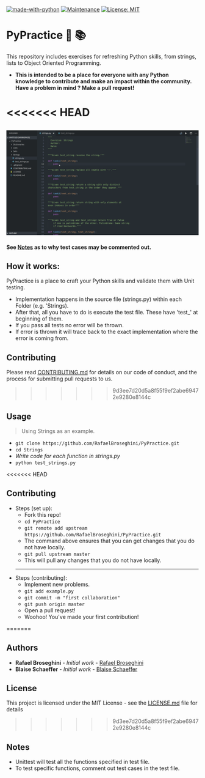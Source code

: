 [![made-with-python](https://img.shields.io/badge/Made%20with-Python-1f425f.svg)](https://www.python.org/)
[![Maintenance](https://img.shields.io/badge/Maintained%20%3F-Yes!-green.svg)](https://GitHub.com/Naereen/StrapDown.js/graphs/commit-activity)
[![License: MIT](https://img.shields.io/badge/License-MIT-yellow.svg)](https://opensource.org/licenses/MIT)



# PyPractice :snake: :books:
This repository includes exercises for refreshing Python skills, from strings, lists to Object Oriented Programming.

* **This is intended to be a place for everyone with any Python knowledge to contribute
and make an impact within the community. Have a problem in mind ? Make a pull request!**

<<<<<<< HEAD
=======
![How to Use](/gif/PyPracticeUsage1.gif)
---
**See [Notes](#notes) as to why test cases may be commented out.**

## How it works:
PyPractice is a place to craft your Python skills and validate them with Unit testing.
* Implementation happens in the source file (strings.py) within each Folder (e.g. 'Strings).
* After that, all you have to do is execute the test file. These have 'test_' at beginning of them.
* If you pass all tests no error will be thrown.
* If error is thrown it will trace back to the exact implementation where the error is coming from.

## Contributing
Please read [CONTRIBUTING.md](https://github.com/RafaelBroseghini/PyPractice/blob/master/CONTRIBUTING.md) for details on our code of conduct, and the process for submitting pull requests to us.
  
>>>>>>> 9d3ee7d20d5a8f55f9ef2abe69472e9280e8144c
## Usage
> Using Strings as an example.
* `git clone https://github.com/RafaelBroseghini/PyPractice.git`
* `cd Strings`
* *Write code for each function in strings.py*
* `python test_strings.py`

<<<<<<< HEAD
## Contributing
* Steps (set up):
  * Fork this repo!
  * `cd PyPractice`
  * `git remote add upstream https://github.com/RafaelBroseghini/PyPractice.git`
  * The command above ensures that you can get changes that you do not have locally.
  * `git pull upstream master`
  * This will pull any changes that you do not have locally.
  ---
* Steps (contributing):
  * Implement new problems.
  * `git add example.py`
  * `git commit -m "first collaboration"`
  * `git push origin master`
  * Open a pull request!
  * Woohoo! You've made your first contribution!
  
=======
## Authors

* **Rafael Broseghini** - *Initial work* - [Rafael Broseghini](https://github.com/RafaelBroseghini)
* **Blaise Schaeffer** - *Initial work* - [Blaise Schaeffer](https://github.com/BlaiseSSchaeffer)

## License
This project is licensed under the MIT License - see the [LICENSE.md](https://github.com/RafaelBroseghini/PyPractice/blob/master/LICENSE) file for details
>>>>>>> 9d3ee7d20d5a8f55f9ef2abe69472e9280e8144c

## Notes
* Unittest will test all the functions specified in test file.
* To test specific functions, comment out test cases in the test file.

